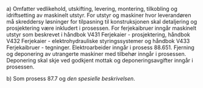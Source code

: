 a) Omfatter vedlikehold, utskifting, levering, montering, tilkobling og idriftsetting av maskinelt utstyr. For utstyr og maskiner hvor leverandøren må skreddersy løsninger for tilpasning til konstruksjonen skal detaljering og prosjektering være inkludert i prosessen.
For ferjekaibruer inngår maskinelt utstyr som beskrevet i håndbok V431 Ferjekaier - prosjektering, håndbok V432 Ferjekaier - elektrohydrauliske styringssystemer og håndbok V433 Ferjekaibruer - tegninger.
Elektroarbeider inngår i prosess 88.651. Fjerning og deponering av utrangerte maskiner med tilbehør inngår i prosessen. Deponering skal skje ved godkjent mottak og deponeringsavgifter inngår i prosessen.

b) Som prosess 87.7 og *den spesielle beskrivelsen*.

